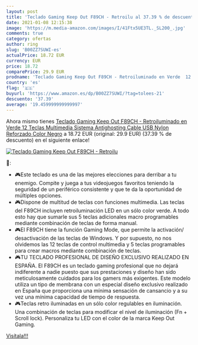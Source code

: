 ```yaml
---
layout: post
title: 'Teclado Gaming Keep Out F89CH - Retroilu al 37.39 % de descuento'
date: 2021-01-08 12:15:38
image: 'https://m.media-amazon.com/images/I/41Ftx5UE3TL._SL200_.jpg'
comments: true
category: ofertas
author: ring
slug: 'B00ZZ7SUWI-es'
actualPrice: 18.72 EUR
currency: EUR
price: 18.72
comparePrice: 29.9 EUR
prodname: 'Teclado Gaming Keep Out F89CH - Retroiluminado en Verde  12 Teclas Multimedia  Sistema Antighosting  Cable USB Nylon Reforzado  Color Negro'
country: 'es'
flag: '🇪🇸'
buyurl: 'https://www.amazon.es/dp/B00ZZ7SUWI/?tag=tolees-21'
descuento: '37.39'
average: '19.459999999999997'
---
```


Ahora mismo tienes [Teclado Gaming Keep Out F89CH - Retroiluminado en Verde  12 Teclas Multimedia  Sistema Antighosting  Cable USB Nylon Reforzado  Color Negro](https://www.amazon.es/dp/B00ZZ7SUWI/?tag=tolees-21) a 18.72 EUR (original: 29.9 EUR) (37.39 %  de descuento) en el siguiente enlace!

[![Teclado Gaming Keep Out F89CH - Retroilu](https://m.media-amazon.com/images/I/41Ftx5UE3TL._SL200_.jpg)](https://www.amazon.es/dp/B00ZZ7SUWI/?tag=tolees-21)

🔎:

- 🎮Este teclado es una de las mejores elecciones para derribar a tu enemigo. Compite y juega a tus videojuegos favoritos teniendo la seguridad de un periférico consistente y que te da la oportunidad de múltiples opciones.
- 🎮Dispone de multitud de teclas con funciones multimedia. Las teclas del F89CH incluyen retroiluminación LED en un sólo color verde. A todo esto hay que sumarle sus 5 teclas adicionales macro programables mediante combinación de teclas de forma manual.
- 🎮El F89CH tiene la función Gaming Mode, que permite la activación/ desactivación de las teclas de Windows. Y por supuesto, no nos olvidemos las 12 teclas de control multimedia y 5 teclas programables para crear macros mediante combinación de teclas.
- 🎮TU TECLADO PROFESIONAL DE DISEÑO EXCLUSIVO REALIZADO EN ESPAÑA. El F89CH es un teclado gaming profesional que no dejará indiferente a nadie puesto que sus prestaciones y diseño han sido meticulosamente cuidados para los gamers más exigentes. Este modelo utiliza un tipo de membrana con un especial diseño exclusivo realizado en España que proporciona una mínima sensación de cansancio y a su vez una mínima capacidad de tiempo de respuesta.
- 🎮Teclas retro iluminadas en un sólo color regulables en iluminación. Una combinación de teclas para modificar el nivel de iluminación (Fn + Scroll lock). Personaliza tu LED con el color de la marca Keep Out Gaming.

[Visítala!!!](https://www.amazon.es/dp/B00ZZ7SUWI/?tag=tolees-21)
